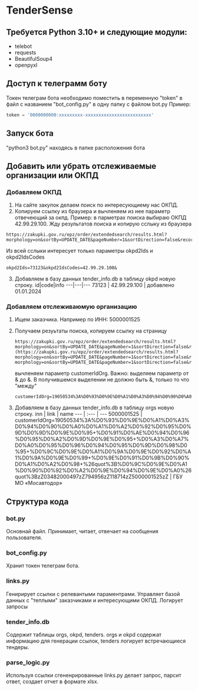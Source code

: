 # TenderSense

## Требуется Python 3.10+ и следующие модули:
- telebot
- requests
- BeautifulSoup4
- openpyxl

## Доступ к телеграмм боту
Токен телеграм бота необходимо поместить в переменную "token" в файл с названием "bot_config.py" в одну папку с файлом bot.py Пример:
```python
token = '0000000000:xxxxxxxxx-xxxxxxxxxxxxxxxxxxxxxxxxx'
```

## Запуск бота
"python3 bot.py" находясь в папке расположения бота

## Добавить или убрать отслеживаемые организации или ОКПД
### Добавляем ОКПД
1. На сайте закупок делаем поиск по интересующиему нас ОКПД.
2. Копируем ссылку из браузера и вычленяем из нее параметр отвечеющий за окпд.
Пример: в парметрах поиска выбираю ОКПД 42.99.29.100. Жду результатов поиска и копирую сслыку из браузера
```
https://zakupki.gov.ru/epz/order/extendedsearch/results.html?morphology=on&sortBy=UPDATE_DATE&pageNumber=1&sortDirection=false&recordsPerPage=_10&showLotsInfoHidden=false&fz44=on&fz223=on&af=on&ca=on&pc=on&pa=on&priceContractAdvantages44IdNameHidden=%7B%7D&priceContractAdvantages94IdNameHidden=%7B%7D&currencyIdGeneral=-1&okpd2Ids=73123&okpd2IdsCodes=42.99.29.100&selectedSubjectsIdNameHidden=%7B%7D&okdpGroupIdsIdNameHidden=%7B%7D&koksIdsIdNameHidden=%7B%7D&OrderPlacementSmallBusinessSubject=on&OrderPlacementRnpData=on&OrderPlacementExecutionRequirement=on&orderPlacement94_0=0&orderPlacement94_1=0&orderPlacement94_2=0&contractPriceCurrencyId=-1&budgetLevelIdNameHidden=%7B%7D&nonBudgetTypesIdNameHidden=%7B%7D&gws=%D0%92%D1%8B%D0%B1%D0%B5%D1%80%D0%B8%D1%82%D0%B5+%D1%82%D0%B8%D0%BF+%D0%B7%D0%B0%D0%BA%D1%83%D0%BF%D0%BA%D0%B8
```
Из всей сслыки интересует только параметры okpd2Ids и okpd2IdsCodes
```
okpd2Ids=73123&okpd2IdsCodes=42.99.29.100&
```
3. Добавляем в базу данных tender_info.db в таблицу okpd новую строку.
   id|code|info
   ---|---|---
   73123 |	42.99.29.100	| добавлено 01.01.2024

### Добавляем отслеживаюмую организацию
1. Ищем заказчика. Например по ИНН: 5000001525
2. Получаем резуьтаты поиска, копируем ссылку на страницу
   ```
   https://zakupki.gov.ru/epz/order/extendedsearch/results.html?morphology=on&sortBy=UPDATE_DATE&pageNumber=1&sortDirection=false&recordsPerPage=_10&showLotsInfoHidden=false&fz44=on&fz223=on&af=on&ca=on&pc=on&pa=on&priceContractAdvantages44IdNameHidden=%7B%7D&priceContractAdvantages94IdNameHidden=%7B%7D&currencyIdGeneral=-1&selectedSubjectsIdNameHidden=%7B%7D&okdpGroupIdsIdNameHidden=%7B%7D&koksIdsIdNameHidden=%7B%7D&participantName=5000001525&OrderPlacementSmallBusinessSubject=on&OrderPlacementRnpData=on&OrderPlacementExecutionRequirement=on&orderPlacement94_0=0&orderPlacement94_1=0&orderPlacement94_2=0&contractPriceCurrencyId=-1&budgetLevelIdNameHidden=%7B%7D&nonBudgetTypesIdNameHidden=%7B%7D&gws=%D0%92%D1%8B%D0%B1%D0%B5%D1%80%D0%B8%D1%82%D0%B5+%D1%82%D0%B8%D0%BF+%D0%B7%D0%B0%D0%BA%D1%83%D0%BF%D0%BA%D0%B8](https://zakupki.gov.ru/epz/order/extendedsearch/results.html?morphology=on&sortBy=UPDATE_DATE&pageNumber=1&sortDirection=false&recordsPerPage=_10&showLotsInfoHidden=false&fz44=on&fz223=on&af=on&ca=on&pc=on&pa=on&priceContractAdvantages44IdNameHidden=%7B%7D&priceContractAdvantages94IdNameHidden=%7B%7D&currencyIdGeneral=-1&customerIdOrg=19050534%3A%D0%93%D0%9E%D0%A1%D0%A3%D0%94%D0%90%D0%A0%D0%A1%D0%A2%D0%92%D0%95%D0%9D%D0%9D%D0%9E%D0%95+%D0%91%D0%AE%D0%94%D0%96%D0%95%D0%A2%D0%9D%D0%9E%D0%95+%D0%A3%D0%A7%D0%A0%D0%95%D0%96%D0%94%D0%95%D0%9D%D0%98%D0%95+%D0%9C%D0%9E%D0%A1%D0%9A%D0%9E%D0%92%D0%A1%D0%9A%D0%9E%D0%99+%D0%9E%D0%91%D0%9B%D0%90%D0%A1%D0%A2%D0%98+%26quot%3B%D0%9C%D0%9E%D0%A1%D0%90%D0%92%D0%A2%D0%9E%D0%94%D0%9E%D0%A0%26quot%3BzZ03482000497zZ794956zZ118714zZ5000001525zZ&selectedSubjectsIdNameHidden=%7B%7D&okdpGroupIdsIdNameHidden=%7B%7D&koksIdsIdNameHidden=%7B%7D&OrderPlacementSmallBusinessSubject=on&OrderPlacementRnpData=on&OrderPlacementExecutionRequirement=on&orderPlacement94_0=0&orderPlacement94_1=0&orderPlacement94_2=0&contractPriceCurrencyId=-1&budgetLevelIdNameHidden=%7B%7D&nonBudgetTypesIdNameHidden=%7B%7D&gws=%D0%92%D1%8B%D0%B1%D0%B5%D1%80%D0%B8%D1%82%D0%B5+%D1%82%D0%B8%D0%BF+%D0%B7%D0%B0%D0%BA%D1%83%D0%BF%D0%BA%D0%B8)https://zakupki.gov.ru/epz/order/extendedsearch/results.html?morphology=on&sortBy=UPDATE_DATE&pageNumber=1&sortDirection=false&recordsPerPage=_10&showLotsInfoHidden=false&fz44=on&fz223=on&af=on&ca=on&pc=on&pa=on&priceContractAdvantages44IdNameHidden=%7B%7D&priceContractAdvantages94IdNameHidden=%7B%7D&currencyIdGeneral=-1&customerIdOrg=19050534%3A%D0%93%D0%9E%D0%A1%D0%A3%D0%94%D0%90%D0%A0%D0%A1%D0%A2%D0%92%D0%95%D0%9D%D0%9D%D0%9E%D0%95+%D0%91%D0%AE%D0%94%D0%96%D0%95%D0%A2%D0%9D%D0%9E%D0%95+%D0%A3%D0%A7%D0%A0%D0%95%D0%96%D0%94%D0%95%D0%9D%D0%98%D0%95+%D0%9C%D0%9E%D0%A1%D0%9A%D0%9E%D0%92%D0%A1%D0%9A%D0%9E%D0%99+%D0%9E%D0%91%D0%9B%D0%90%D0%A1%D0%A2%D0%98+%26quot%3B%D0%9C%D0%9E%D0%A1%D0%90%D0%92%D0%A2%D0%9E%D0%94%D0%9E%D0%A0%26quot%3BzZ03482000497zZ794956zZ118714zZ5000001525zZ&selectedSubjectsIdNameHidden=%7B%7D&okdpGroupIdsIdNameHidden=%7B%7D&koksIdsIdNameHidden=%7B%7D&OrderPlacementSmallBusinessSubject=on&OrderPlacementRnpData=on&OrderPlacementExecutionRequirement=on&orderPlacement94_0=0&orderPlacement94_1=0&orderPlacement94_2=0&contractPriceCurrencyId=-1&budgetLevelIdNameHidden=%7B%7D&nonBudgetTypesIdNameHidden=%7B%7D&gws=%D0%92%D1%8B%D0%B1%D0%B5%D1%80%D0%B8%D1%82%D0%B5+%D1%82%D0%B8%D0%BF+%D0%B7%D0%B0%D0%BA%D1%83%D0%BF%D0%BA%D0%B8
   ```
   вычленяем параметр customerIdOrg. Важно: выделяем параметр от & до &. В получившемся выделении не должно быть &, только то что "между"

   ```
   customerIdOrg=19050534%3A%D0%93%D0%9E%D0%A1%D0%A3%D0%94%D0%90%D0%A0%D0%A1%D0%A2%D0%92%D0%95%D0%9D%D0%9D%D0%9E%D0%95+%D0%91%D0%AE%D0%94%D0%96%D0%95%D0%A2%D0%9D%D0%9E%D0%95+%D0%A3%D0%A7%D0%A0%D0%95%D0%96%D0%94%D0%95%D0%9D%D0%98%D0%95+%D0%9C%D0%9E%D0%A1%D0%9A%D0%9E%D0%92%D0%A1%D0%9A%D0%9E%D0%99+%D0%9E%D0%91%D0%9B%D0%90%D0%A1%D0%A2%D0%98+%26quot%3B%D0%9C%D0%9E%D0%A1%D0%90%D0%92%D0%A2%D0%9E%D0%94%D0%9E%D0%A0%26quot%3BzZ03482000497zZ794956zZ118714zZ5000001525zZ
   ```
3. Добавляем в базу данных tender_info.db в таблицу orgs новую строку.
   inn | link | name
   --- | :--- | ---
   5000001525 | customerIdOrg=19050534%3A%D0%93%D0%9E%D0%A1%D0%A3%D0%94%D0%90%D0%A0%D0%A1%D0%A2%D0%92%D0%95%D0%9D%D0%9D%D0%9E%D0%95+%D0%91%D0%AE%D0%94%D0%96%D0%95%D0%A2%D0%9D%D0%9E%D0%95+%D0%A3%D0%A7%D0%A0%D0%95%D0%96%D0%94%D0%95%D0%9D%D0%98%D0%95+%D0%9C%D0%9E%D0%A1%D0%9A%D0%9E%D0%92%D0%A1%D0%9A%D0%9E%D0%99+%D0%9E%D0%91%D0%9B%D0%90%D0%A1%D0%A2%D0%98+%26quot%3B%D0%9C%D0%9E%D0%A1%D0%90%D0%92%D0%A2%D0%9E%D0%94%D0%9E%D0%A0%26quot%3BzZ03482000497zZ794956zZ118714zZ5000001525zZ |	ГБУ МО «Мосавтодор»


## Структура кода
### bot.py
Основнай файл. Принимает, читает, отвечает на сообщения пользователя.
### bot_config.py
Хранит токен телеграм бота.
### links.py
Генирирует ссылки с релевантыми параментрами.
Управляет базой данных с "теплыми" заказчиками и интересующими ОКПД.
Логирует запросы
### tender_info.db
Содержит таблицы orgs, okpd, tenders. orgs и okpd содержат информацию для генерации ссылок, tenders логирует встречающиеся тендеры.
### parse_logic.py
Используя ссылки сгененрированные links.py делает запрос, парсит ответ, создает отчет в формате xlsx.
